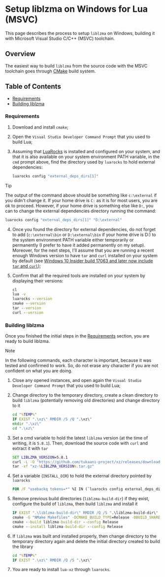 # Setup liblzma on Windows for Lua (MSVC)

This page describes the process to setup ```liblzma``` on Windows, building it with Microsoft Visual Studio C/C++ (MSVC) toolchain. 

## Overview

The easiest way to build ```liblzma``` from the source code with the MSVC toolchain goes through [CMake](https://cmake.org/) build system.

## Table of Contents

* [Requirements](#requirements)
* [Building liblzma](#building-liblzma)

### Requirements

1. Download and install ```cmake```;
2. Open the ```Visual Studio Developer Command Prompt``` that you used to build Lua;
3. Assuming that [LuaRocks](https://luarocks.org/) is installed and configured on your system, and that it is also available on your system environment PATH variable, in the ```cmd``` prompt above, find the directory used by ```luarocks``` to hold external dependencies:

    ```cmd
    luarocks config "external_deps_dirs[1]"
    ```

> [!TIP]
> 
> The output of the command above should be something like ```c:\external``` if you didn't change it. If your home drive is ```C:``` as it is for most users, you are ok to proceed. However, if your home drive is something else like ```D:```, you can to change the external dependencies directory running the command:
> 
>    ```cmd
>    luarocks config "external_deps_dirs[1]" "D:\external"
>    ```

4. Once you found the directory for external dependencies, do not forget to add (```c:\external\bin``` or ```D:\external\bin``` if your home drive is D:) to the system environment PATH variable either temporarily or permanently (I prefer to have it added permanently on my setup). Moreover, for the next steps, I'll assume that you are running a recent enough Windows version to have ```tar``` and ```curl``` installed on your system by default (see [Windows 10 Insider build 17063 and later now include ```tar``` and ```curl```](https://devblogs.microsoft.com/commandline/tar-and-curl-come-to-windows/));

5. Confirm that all the required tools are installed on your system by displaying their versions:

    ```cmd
    cl
    lua -v
    luarocks --version
    cmake --version
    tar --version
    curl --version
    ```

### Building liblzma

Once you finished the initial steps in the [Requirements](#requirements) section, you are ready to build liblzma.

> [!NOTE]
> 
> In the following commands, each character is important, because it was tested and confirmed to work. So, do not erase any character if you are not confident on what you are doing.

1. Close any opened instances, and open again the ```Visual Studio Developer Command Prompt``` that you used to build Lua;

2. Change directory to the temporary directory, create a clean directory to build ```liblzma``` (potentially removing old directories) and change directory to it

    ```cmd
    cd "%TEMP%"
    IF EXIST ".\xz\" RMDIR /S /Q ".\xz\"
    mkdir ".\xz\"
    cd ".\xz\"
    ```

3. Set a cmd variable to hold the latest ```liblzma``` version (at the time of writing, it is ```5.8.1```). Then, download the source code with ```curl``` and extract it with ```tar```

    ```cmd
    SET LIBLZMA_VERSION=5.8.1
    curl -L -O "https://github.com/tukaani-project/xz/releases/download/v%LIBLZMA_VERSION%/xz-%LIBLZMA_VERSION%.tar.gz"
    tar -xf "xz-%LIBLZMA_VERSION%.tar.gz"
    ```

4. Set a variable (```INSTALL_DIR```) to hold the external directory pointed by ```luarocks```

    ```cmd
    FOR /F "usebackq tokens=*" %I IN (`luarocks config external_deps_dirs[1]`) DO ( SET "INSTALL_DIR=%I" )
    ```

5. Remove previous build directories (```liblzma-build-dir```) if they exist, configure the build of ```liblzma```, then build ```liblzma``` and install it

    ```cmd
    IF EXIST ".\liblzma-build-dir\" RMDIR /Q /S ".\liblzma-build-dir\"
    cmake -G "NMake Makefiles" -DCMAKE_BUILD_TYPE=Release -DBUILD_SHARED_LIBS=ON --install-prefix "%INSTALL_DIR%" -S "xz-%LIBLZMA_VERSION%" -B liblzma-build-dir
    cmake --build liblzma-build-dir --config Release
    cmake --install liblzma-build-dir --config Release
    ```

6. If ```liblzma``` was built and installed properly, then change directory to the temporary directory again and delete the initial directory created to build the library

    ```cmd
    cd "%TEMP%"
    IF EXIST ".\xz\" RMDIR /Q /S ".\xz\"
    ```

7. You are ready to install ```lua-xz``` through ```luarocks```.